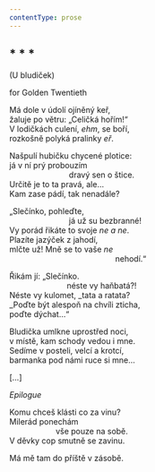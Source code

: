 ```yaml
---
contentType: prose
---
```


## \* \* \*  
(U bludiček)

for Golden Twentieth

Má dole v údolí ojíněný keř,  
žaluje po větru: „Celičká hořím!“  
V lodičkách culení, _ehm_, se boří,  
rozkošně polyká pralinky _eř_.

Našpulí hubičku chycené plotice:  
já v ní prý probouzím  
                           dravý sen o štice.  
Určitě je to ta pravá, ale…  
Kam zase pádí, tak nenadále?

„Slečínko, pohleďte,  
                           já už su bezbranné!  
Vy porád řikáte to svoje _ne a ne_.  
Plazíte jazýček z jahodí,  
mlčte už! Mně se to vaše _ne_  
                                                nehodí.“

Řikám jí: „Slečínko.  
                          néste vy haňbatá?!  
Néste vy kulomet, _tata a ratata?  
_Poďte být alespoň na chvíli zticha,  
poďte dýchat…“

Bludička umlkne uprostřed noci,  
v místě, kam schody vedou i mne.  
Sedíme v posteli, velcí a krotcí,  
barmanka pod námi ruce si mne…

\[…\]

_Epilogue_

Komu chceš klásti co za vinu?  
Milerád ponechám  
                     vše pouze na sobě.  
V děvky cop smutně se zavinu.

Má mě tam do příště v zásobě.
